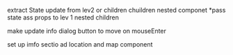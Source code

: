 extract State update from lev2 or children chuildren nested componet 
*pass state ass props to lev 1 nested children 

make update info dialog button to move on mouseEnter

set up imfo sectio 
ad location and map component
